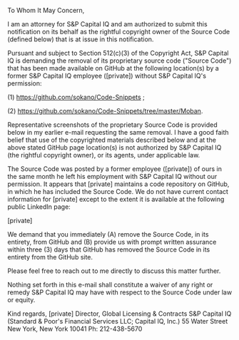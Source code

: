 To Whom It May Concern,

I am an attorney for S&P Capital IQ and am authorized to submit this notification on its behalf as the rightful copyright owner of the Source Code (defined below) that is at issue in this notification.

Pursuant and subject to Section 512(c)(3) of the Copyright Act, S&P Capital IQ is demanding the removal of its proprietary source code ("Source Code") that has been made available on GitHub at the following location(s) by a former S&P Capital IQ employee ([private]) without S&P Capital IQ's permission:  

(1) https://github.com/sokano/Code-Snippets ; 

(2) https://github.com/sokano/Code-Snippets/tree/master/Moban.  

Representative screenshots of the proprietary Source Code is provided below in my earlier e-mail requesting the same removal.  I have a good faith belief that use of the copyrighted materials described below and at the above stated GitHub page location(s) is not authorized by S&P Capital IQ (the rightful copyright owner), or its agents, under applicable law.

The Source Code was posted by a former employee ([private]) of ours in the same month he left his employment with S&P Capital IQ without our permission.    It appears that [private] maintains a code repository on GitHub, in which he has included the Source Code.  We do not have current contact information for [private] except to the extent it is available at the following public LinkedIn page:  

[private]

We demand that you immediately (A) remove the Source Code, in its entirety, from GitHub and (B) provide us with prompt written assurance within three (3) days that GitHub has removed the Source Code in its entirety from the GitHub site.

Please feel free to reach out to me directly to discuss this matter further.

Nothing set forth in this e-mail shall constitute a waiver of any right or remedy S&P Capital IQ may have with respect to the Source Code under law or equity.

Kind regards,
[private] 
Director, Global Licensing & Contracts 
S&P Capital IQ (Standard & Poor's Financial Services LLC; Capital  IQ, Inc.) 
55 Water Street 
New York, New York 10041 
Ph: 212-438-5670 